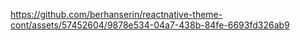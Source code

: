 

https://github.com/berhanserin/reactnative-theme-cont/assets/57452604/9878e534-04a7-438b-84fe-6693fd326ab9

